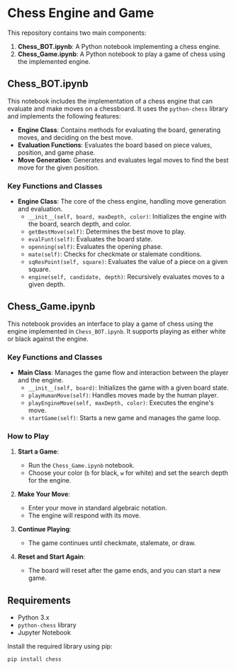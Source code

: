 # Chess Engine and Game

This repository contains two main components:
1. **Chess_BOT.ipynb**: A Python notebook implementing a chess engine.
2. **Chess_Game.ipynb**: A Python notebook to play a game of chess using the implemented engine.

## Chess_BOT.ipynb

This notebook includes the implementation of a chess engine that can evaluate and make moves on a chessboard. It uses the `python-chess` library and implements the following features:

- **Engine Class**: Contains methods for evaluating the board, generating moves, and deciding on the best move.
- **Evaluation Functions**: Evaluates the board based on piece values, position, and game phase.
- **Move Generation**: Generates and evaluates legal moves to find the best move for the given position.

### Key Functions and Classes

- **Engine Class**: The core of the chess engine, handling move generation and evaluation.
  - `__init__(self, board, maxDepth, color)`: Initializes the engine with the board, search depth, and color.
  - `getBestMove(self)`: Determines the best move to play.
  - `evalFunt(self)`: Evaluates the board state.
  - `openning(self)`: Evaluates the opening phase.
  - `mate(self)`: Checks for checkmate or stalemate conditions.
  - `sqResPoint(self, square)`: Evaluates the value of a piece on a given square.
  - `engine(self, candidate, depth)`: Recursively evaluates moves to a given depth.

## Chess_Game.ipynb

This notebook provides an interface to play a game of chess using the engine implemented in `Chess_BOT.ipynb`. It supports playing as either white or black against the engine.

### Key Functions and Classes

- **Main Class**: Manages the game flow and interaction between the player and the engine.
  - `__init__(self, board)`: Initializes the game with a given board state.
  - `playHumanMove(self)`: Handles moves made by the human player.
  - `playEngineMove(self, maxDepth, color)`: Executes the engine's move.
  - `startGame(self)`: Starts a new game and manages the game loop.

### How to Play

1. **Start a Game**:
   - Run the `Chess_Game.ipynb` notebook.
   - Choose your color (`b` for black, `w` for white) and set the search depth for the engine.

2. **Make Your Move**:
   - Enter your move in standard algebraic notation.
   - The engine will respond with its move.

3. **Continue Playing**:
   - The game continues until checkmate, stalemate, or draw.

4. **Reset and Start Again**:
   - The board will reset after the game ends, and you can start a new game.

## Requirements

- Python 3.x
- `python-chess` library
- Jupyter Notebook

Install the required library using pip:

```sh
pip install chess
